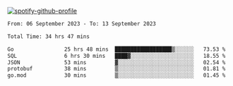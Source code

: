 [![spotify-github-profile](https://spotify-github-profile.vercel.app/api/view?uid=313pysyt3uxkjdidtiuvzf7nrnnu&cover_image=true&theme=natemoo-re&show_offline=false&background_color=121212&interchange=false&bar_color=53b14f&bar_color_cover=false)](https://spotify-github-profile.vercel.app/api/view?uid=313pysyt3uxkjdidtiuvzf7nrnnu&redirect=true)

<!--START_SECTION:waka-->

```txt
From: 06 September 2023 - To: 13 September 2023

Total Time: 34 hrs 47 mins

Go                25 hrs 48 mins  ██████████████████▒░░░░░░   73.53 %
SQL               6 hrs 30 mins   ████▓░░░░░░░░░░░░░░░░░░░░   18.55 %
JSON              53 mins         ▓░░░░░░░░░░░░░░░░░░░░░░░░   02.54 %
protobuf          38 mins         ▒░░░░░░░░░░░░░░░░░░░░░░░░   01.81 %
go.mod            30 mins         ▒░░░░░░░░░░░░░░░░░░░░░░░░   01.45 %
```

<!--END_SECTION:waka-->